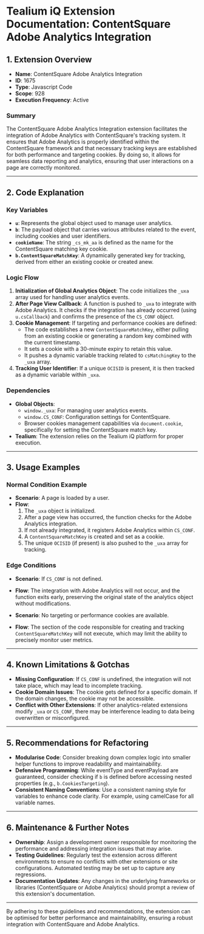 # Tealium iQ Extension Documentation: ContentSquare Adobe Analytics Integration

## 1. Extension Overview
- **Name**: ContentSquare Adobe Analytics Integration
- **ID**: 1675
- **Type**: Javascript Code
- **Scope**: 928
- **Execution Frequency**: Active

### Summary
The ContentSquare Adobe Analytics Integration extension facilitates the integration of Adobe Analytics with ContentSquare's tracking system. It ensures that Adobe Analytics is properly identified within the ContentSquare framework and that necessary tracking keys are established for both performance and targeting cookies. By doing so, it allows for seamless data reporting and analytics, ensuring that user interactions on a page are correctly monitored.

---

## 2. Code Explanation

### Key Variables
- **`u`**: Represents the global object used to manage user analytics.
- **`b`**: The payload object that carries various attributes related to the event, including cookies and user identifiers.
- **`cookieName`**: The string `_cs_mk_aa` is defined as the name for the ContentSquare matching key cookie.
- **`b.ContentSquareMatchKey`**: A dynamically generated key for tracking, derived from either an existing cookie or created anew.

### Logic Flow
1. **Initialization of Global Analytics Object**: The code initializes the `_uxa` array used for handling user analytics events.
2. **After Page View Callback**: A function is pushed to `_uxa` to integrate with Adobe Analytics. It checks if the integration has already occurred (using `u.csCallback`) and confirms the presence of the `CS_CONF` object.
3. **Cookie Management**: If targeting and performance cookies are defined:
   - The code establishes a new `ContentSquareMatchKey`, either pulling from an existing cookie or generating a random key combined with the current timestamp.
   - It sets a cookie with a 30-minute expiry to retain this value.
   - It pushes a dynamic variable tracking related to `csMatchingKey` to the `_uxa` array.
4. **Tracking User Identifier**: If a unique `OCISID` is present, it is then tracked as a dynamic variable within `_uxa`.

### Dependencies
- **Global Objects**: 
  - `window._uxa`: For managing user analytics events.
  - `window.CS_CONF`: Configuration settings for ContentSquare.
  - Browser cookies management capabilities via `document.cookie`, specifically for setting the ContentSquare match key.
- **Tealium**: The extension relies on the Tealium iQ platform for proper execution.

---

## 3. Usage Examples

### Normal Condition Example
- **Scenario**: A page is loaded by a user.
- **Flow**:
  1. The `_uxa` object is initialized.
  2. After a page view has occurred, the function checks for the Adobe Analytics integration.
  3. If not already integrated, it registers Adobe Analytics within `CS_CONF`.
  4. A `ContentSquareMatchKey` is created and set as a cookie.
  5. The unique `OCISID` (if present) is also pushed to the `_uxa` array for tracking.

### Edge Conditions
- **Scenario**: If `CS_CONF` is not defined.
- **Flow**: The integration with Adobe Analytics will not occur, and the function exits early, preserving the original state of the analytics object without modifications.

- **Scenario**: No targeting or performance cookies are available.
- **Flow**: The section of the code responsible for creating and tracking `ContentSquareMatchKey` will not execute, which may limit the ability to precisely monitor user metrics.

---

## 4. Known Limitations & Gotchas
- **Missing Configuration**: If `CS_CONF` is undefined, the integration will not take place, which may lead to incomplete tracking.
- **Cookie Domain Issues**: The cookie gets defined for a specific domain. If the domain changes, the cookie may not be accessible.
- **Conflict with Other Extensions**: If other analytics-related extensions modify `_uxa` or `CS_CONF`, there may be interference leading to data being overwritten or misconfigured.

---

## 5. Recommendations for Refactoring
- **Modularise Code**: Consider breaking down complex logic into smaller helper functions to improve readability and maintainability.
- **Defensive Programming**: While eventType and eventPayload are guaranteed, consider checking if `b` is defined before accessing nested properties (e.g., `b.CookiesTargeting`).
- **Consistent Naming Conventions**: Use a consistent naming style for variables to enhance code clarity. For example, using camelCase for all variable names.

---

## 6. Maintenance & Further Notes
- **Ownership**: Assign a development owner responsible for monitoring the performance and addressing integration issues that may arise.
- **Testing Guidelines**: Regularly test the extension across different environments to ensure no conflicts with other extensions or site configurations. Automated testing may be set up to capture any regressions.
- **Documentation Updates**: Any changes in the underlying frameworks or libraries (ContentSquare or Adobe Analytics) should prompt a review of this extension's documentation.

---

By adhering to these guidelines and recommendations, the extension can be optimised for better performance and maintainability, ensuring a robust integration with ContentSquare and Adobe Analytics.